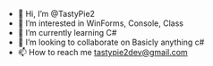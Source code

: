 - 👋 Hi, I’m @TastyPie2
- 👀 I’m interested in WinForms, Console, Class
- 🌱 I’m currently learning C#
- 💞️ I’m looking to collaborate on Basicly anything c#
- 📫 How to reach me tastypie2dev@gmail.com

<!---
TastyPie2/TastyPie2 is a ✨ special ✨ repository because its `README.md` (this file) appears on your GitHub profile.
You can click the Preview link to take a look at your changes.
--->
